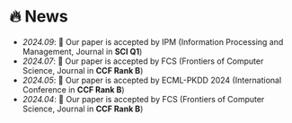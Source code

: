 # 🔥 News
- *2024.09*: 🎉 Our paper is accepted by IPM (Information Processing and Management, Journal in **SCI Q1**)
- *2024.07*: 🎉 Our paper is accepted by FCS (Frontiers of Computer Science, Journal in **CCF Rank B**)
- *2024.05*: 🎉 Our paper is accepted by ECML-PKDD 2024 (International Conference in **CCF Rank B**)
- *2024.04*: 🎉 Our paper is accepted by FCS (Frontiers of Computer Science, Journal in **CCF Rank B**)
